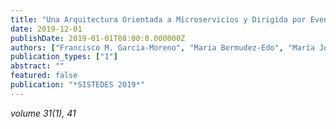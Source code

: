 ```yaml
---
title: "Una Arquitectura Orientada a Microservicios y Dirigida por Eventos para el Desarrollo de Sistemas de eSalud Avanzados : Caso de Evaluación de Fragilidad en Mayores"
date: 2019-12-01
publishDate: 2019-01-01T08:00:0.000000Z
authors: ["Francisco M. Garcia-Moreno", "Maria Bermudez-Edo", "María José Rodríguez-Fórtiz", "José Luis Garrido"]
publication_types: ["1"]
abstract: ""
featured: false
publication: "*SISTEDES 2019*"
---
```


_volume 31(1), 41_
